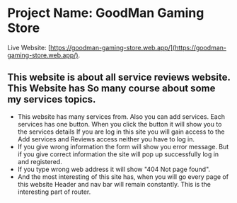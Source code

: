 # Project Name: GoodMan Gaming Store

Live Website: [https://goodman-gaming-store.web.app/](https://goodman-gaming-store.web.app/).

## This website is about all service reviews website. This Website has So many course about some my services topics.

* This website has many services from. Also you can add services. Each services has one button. When you click the button it will show you to the services details If you are log in this site you will gain access to the Add services and Reviews access neither you have to log in.
* If you give wrong information the form will show you error message. But if you give correct information the site will pop up successfully log in and registered.
* If you type wrong web address it will show "404 Not page found".
* And the most interesting of this site has, when you will go every page of this website Header and nav bar will remain constantly. This is the interesting part of router. 